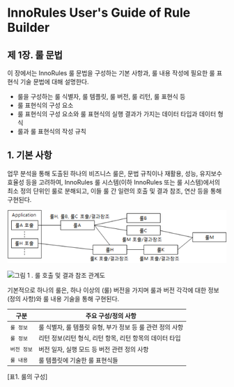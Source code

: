 # InnoRules User's Guide of Rule Builder

## 제 1장. 룰 문법

이 장에서는 InnoRules 룰 문법을 구성하는 기본 사항과, 룰 내용 작성에 필요한 룰 표현식 기술 문법에 대해 설명한다.

- 룰을 구성하는 룰 식별자, 룰 템플릿, 룰 버전, 룰 리턴, 룰 표현식 등
- 룰 표현식의 구성 요소
- 룰 표현식의 구성 요소와 룰 표현식의 실행 결과가 가지는 데이터 타입과 데이터 형식
- 룰과 룰 표현식의 작성 규칙

## 1. 기본 사항

업무 분석을 통해 도출된 하나의 비즈니스 룰은, 문법 규칙이나 재활용, 성능, 유지보수 효율성 등을 고려하여, InnoRules 룰 시스템(이하 InnoRules 또는 룰 시스템)에서의 최소 정의 단위인 룰로 분해되고, 이들 룰 간 일련의 호출 및 결과 참조, 연산 등을 통해 구현된다.

![image](https://github.com/syheo10/syheo10.github.io/blob/develop/images/image1.png?raw=true)

![그림 1 . 룰 호출 및 결과 참조 관계도](https://github.com/rundocs/jekyll-rtd-theme/workflows/CI/badge.svg?branch=develop)


기본적으로 하나의 룰은, 하나 이상의 (룰) 버전을 가지며 룰과 버전 각각에 대한 정보(정의 사항)와 룰 내용 기술을 통해 구현된다.

|구분           | 주요 구성/정의 사항        |
| ------------- | -------------------- |
| `룰 정보`      | 룰 식별자, 룰 템플릿 유형, 부가 정보 등 룰 관련 정의 사항 |
| `룰 정보`      | 리턴 정보(리턴 형식, 리턴 항목, 리턴 항목의 데이터 타입   |
| `버전 정보`    | 버전 일자, 실행 모드 등 버전 관련 정의 사항              |
| `룰 내용`      | 룰 템플릿에 기술한 룰 표현식들                          |

[표1. 룰의 구성]
